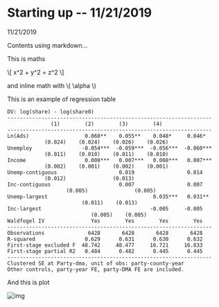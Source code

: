 # Starting up -- 11/21/2019

11/21/2019

Contents using markdown...

This is maths

\\[ x^2 + y^2 = z^2 \\]

and inline math with \\( \alpha \\)

This is an example of regression table

	DV: log(share) - log(share0)
	------------------------------------------------------------------
				  (1)        (2)        (3)        (4)
	------------------------------------------------------------------
	Ln(Ads)                  0.060**    0.055**    0.048*     0.046*
				(0.024)    (0.024)    (0.026)    (0.026)
	Unemploy                -0.054***  -0.059***  -0.056***  -0.060***
				(0.011)    (0.010)    (0.011)    (0.010)
	Income                   0.008***   0.007***   0.008***   0.007***
				(0.002)    (0.001)    (0.002)    (0.001)
	Unemp-contiguous                    0.019                 0.014
				(0.012)               (0.013)
	Inc-contiguous                      0.007                 0.007
					   (0.005)               (0.005)
	Unemp-largest                                  0.035***   0.031**
							(0.011)    (0.013)
	Inc-largest                                   -0.005     -0.005
						       (0.005)    (0.005)
	Waldfogel IV               Yes        Yes        Yes        Yes
	------------------------------------------------------------------
	Observations              6428       6428       6428       6428
	R-squared                0.629      0.631      0.630      0.632
	First-stage excluded F  48.742     48.477     16.721     16.833
	First-stage partial R2   0.484      0.482      0.445      0.445
	------------------------------------------------------------------
	Clustered SE at Party-dma, unit of obs: party-county-year
	Other controls, party-year FE, party-DMA FE are included.

And this is plot

![img](./fig/f02_MkscBordComp.png)

